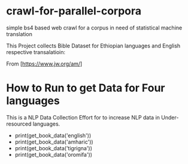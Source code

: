 # crawl-for-parallel-corpora
simple bs4 based web crawl for a corpus in need of statistical machine translation

This Project collects Bible Dataset for Ethiopian languages  and English respective transalatioin:

From [https://www.jw.org/am/]

# How to Run to get Data for Four languages

This is a NLP Data Collection Effort for to increase NLP data in Under-resourced languages.

- print(get_book_data('english'))
- print(get_book_data('amharic'))
- print(get_book_data('tigrigna'))
- print(get_book_data('oromifa'))
